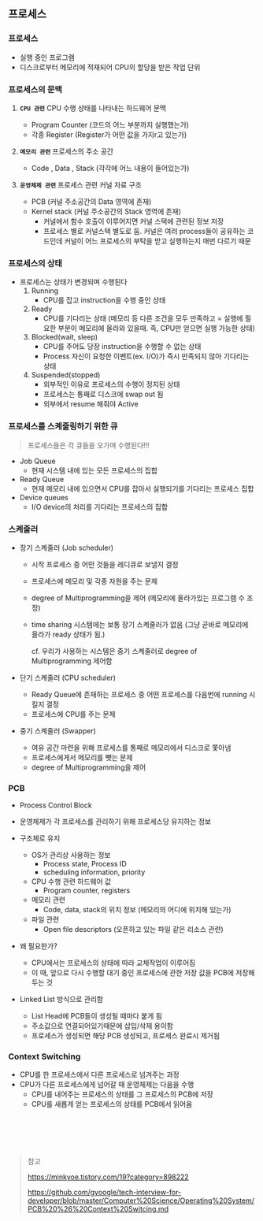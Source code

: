 ## 프로세스

### 프로세스

- 실행 중인 프로그램
- 디스크로부터 메모리에 적재되어 CPU의 할당을 받은 작업 단위



### 프로세스의 문맥

1. **`CPU 관련`** CPU 수행 상태를 나타내는 하드웨어 문맥 
   - Program Counter (코드의 어느 부분까지 실행했는가)
   - 각종 Register (Register가 어떤 값을 가지r고 있는가)

2. **`메모리 관련`** 프로세스의 주소 공간
   - Code , Data , Stack (각각에 어느 내용이 들어있는가)
3. **`운영체제 관련`** 프로세스 관련 커널 자료 구조
   - PCB (커널 주소공간의 Data 영역에 존재)
   - Kernel stack (커널 주소공간의 Stack 영역에 존재)
     - 커널에서 함수 호출이 이루어지면 커널 스택에 관련된 정보 저장
     - 프로세스 별로 커널스택 별도로 둠. 커널은 여러 process들이 공유하는 코드인데 커널이 어느 프로세스의 부탁을 받고 실행하는지 매번 다르기 때문



### 프로세스의 상태

- 프로세스는 상태가 변경되며 수행된다
  1. Running
     - CPU를 잡고 instruction을 수행 중인 상태
  2. Ready
     - CPU를 기다리는 상태 (메모리 등 다른 조건을 모두 만족하고 = 실행에 필요한 부분이 메모리에 올라와 있을때. 즉, CPU만 얻으면 실행 가능한 상태)
  3. Blocked(wait, sleep)
     - CPU를 주어도 당장 instruction을 수행할 수 없는 상태
     - Process 자신이 요청한 이벤트(ex. I/O)가 즉시 만족되지 않아 기다리는 상태
  4. Suspended(stopped)
     - 외부적인 이유로 프로세스의 수행이 정지된 상태
     - 프로세스는 통째로 디스크에 swap out 됨
     - 외부에서 resume 해줘야 Active



### 프로세스를 스켸줄링하기 위한 큐

> 프로세스들은 각 큐들을 오가며 수행된다!!!

- Job Queue
  - 현재 시스템 내에 있는 모든 프로세스의 집합
- Ready Queue
  - 현재 메모리 내에 있으면서 CPU를 잡아서 실행되기를 기다리는 프로세스 집합
- Device queues
  - I/O device의 처리를 기다리는 프로세스의 집합



### 스켸줄러

- 장기 스켸줄러 (Job scheduler)

  - 시작 프로세스 중 어떤 것들을 레디큐로 보낼지 결정

  - 프로세스에 메모리 및 각종 자원을 주는 문제

  - degree of Multiprogramming을 제어 (메모리에 올라가있는 프로그램 수 조정)

  - time sharing 시스템에는 보통 장기 스켸줄러가 없음 (그냥 곧바로 메모리에 올라가 ready 상태가 됨.)

    cf. 우리가 사용하는 시스템은 중기 스켸줄러로 degree of Multiprogramming 제어함

- 단기 스켸줄러 (CPU scheduler)

  - Ready Queue에 존재하는 프로세스 중 어떤 프로세스를 다음번에 running 시킬지 결정 
  - 프로세스에 CPU를 주는 문제

- 중기 스켸줄러 (Swapper)
  - 여유 공간 마련을 위해 프로세스를 통째로 메모리에서 디스크로 쫓아냄
  - 프로세스에게서 메모리를 뺏는 문제
  - degree of Multiprogramming을 제어





### PCB

- Process Control Block

- 운영체제가 각 프로세스를 관리하기 위해 프로세스당 유지하는 정보

- 구조체로 유지

  - OS가 관리상 사용하는 정보
    - Process state, Process ID
    - scheduling information, priority
  - CPU 수행 관련 하드웨어 값
    - Program counter, registers
  - 메모리 관련
    - Code, data, stack의 위치 정보 (메모리의 어디에 위치해 있는가)
  - 파일 관련
    - Open file descriptors (오픈하고 있는 파일 같은 리소스 관련)

- 왜 필요한가?

  - CPU에서는 프로세스의 상태에 따라 교체작업이 이루어짐
  - 이 때, 앞으로 다시 수행할 대기 중인 프로세스에 관한 저장 값을 PCB에 저장해두는 것

- Linked List 방식으로 관리함

  - List Head에 PCB들이 생성될 때마다 붙게 됨
  - 주소값으로 연결되어있기때문에 삽입/삭제 용이함
  - 프로세스가 생성되면 해당 PCB 생성되고, 프로세스 완료시 제거됨

  



### Context Switching

- CPU를 한 프로세스에서 다른 프로세스로 넘겨주는 과정
- CPU가 다른 프로세스에게 넘어갈 때 운영체제는 다음을 수행
  - CPU를 내어주는 프로세스의 상태를 그 프로세스의 PCB에 저장
  - CPU를 새롭게 얻는 프로세스의 상태를 PCB에서 읽어옴





<br/><br/><br/><br/>



> 참고
>
> https://minkyoe.tistory.com/19?category=898222
>
> https://github.com/gyoogle/tech-interview-for-developer/blob/master/Computer%20Science/Operating%20System/PCB%20%26%20Context%20Switcing.md